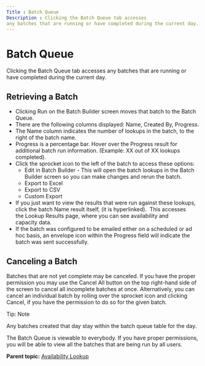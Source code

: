 ```yaml
---
Title : Batch Queue
Description : Clicking the Batch Queue tab accesses
any batches that are running or have completed during the current day.
---
```



# Batch Queue



Clicking the Batch Queue tab accesses
any batches that are running or have completed during the current day.



## Retrieving a Batch

- Clicking Run on the Batch Builder
  screen moves that batch to the Batch Queue.
- There are the following columns displayed: Name, Created By, Progress.
- The Name column indicates the
  number of lookups in the batch, to the right of the batch name.
- Progress is a percentage bar. Hover over the Progress result for
  additional batch run information. (Example: XX out of XX lookups
  completed).
- Click the sprocket icon to the left of the batch to access these
  options:
  - Edit in Batch Builder - This will open the batch lookups in the
    Batch Builder screen so you can make changes and rerun the batch.
  - Export to Excel
  - Export to CSV
  - Custom Export
- If you just want to view the results that were run against these
  lookups, click the batch Name result itself, (it is hyperlinked). 
  This accesses the Lookup Results page, where you can see
  availability and capacity data. 
- If the batch was configured to be emailed either on a scheduled or ad
  hoc basis, an envelope icon within the
  Progress field will indicate the
  batch was sent successfully.





## Canceling a Batch

Batches that are not yet complete may be canceled. If you have the
proper permission you may use the Cancel
All button on the top right-hand side of the screen to cancel all
incomplete batches at once. Alternatively, you can cancel an individual
batch by rolling over the sprocket icon and clicking
Cancel, if you have the permission to
do so for the given batch.



Tip: Note

Any batches created that day stay within the batch queue table for the
day.

The Batch Queue is viewable to everybody. If you have proper
permissions, you will be able to view all the batches that are being run
by all users.







<div class="familylinks">

<div class="parentlink">

**Parent topic:**
<a href="../topics/availability-lookup.html" class="link">Availability
Lookup</a>






